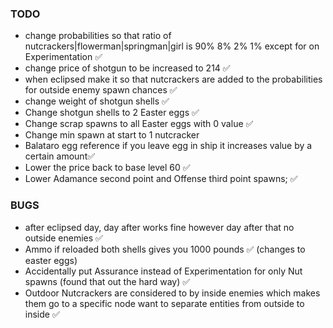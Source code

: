 ### TODO

- change probabilities so that ratio of nutcrackers|flowerman|springman|girl is 90% 8% 2% 1% except for on Experimentation ✅
- change price of shotgun to be increased to 214 ✅
- when eclipsed make it so that nutcrackers are added to the probabilities for outside enemy spawn chances ✅
- change weight of shotgun shells ✅
- Change shotgun shells to 2 Easter eggs ✅
- Change scrap spawns to all Easter eggs with 0 value ✅
- Change min spawn at start to 1 nutcracker
- Balataro egg reference if you leave egg in ship it increases value by a certain amount✅
- Lower the price back to base level 60 ✅
- Lower Adamance second point and Offense third point spawns; ✅

### BUGS

- after eclipsed day, day after works fine however day after that no outside enemies ✅
- Ammo if reloaded both shells gives you 1000 pounds ✅ (changes to easter eggs)
- Accidentally put Assurance instead of Experimentation for only Nut spawns (found that out the hard way) ✅
- Outdoor Nutcrackers are considered to by inside enemies which makes them go to a specific node want to separate entities from outside to inside ✅

